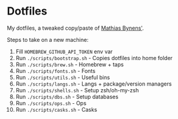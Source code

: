# Dotfiles

My dotfiles, a tweaked copy/paste of [Mathias Bynens'](https://github.com/mathiasbynens/dotfiles).

Steps to take on a new machine:

1) Fill `HOMEBREW_GITHUB_API_TOKEN` env var
2) Run `./scripts/bootstrap.sh` - Copies dotfiles into home folder
3) Run `./scripts/brew.sh` - Homebrew + taps
4) Run `./scripts/fonts.sh` - Fonts
5) Run `./scripts/utils.sh` - Useful bins
6) Run `./scripts/langs.sh` - Langs + package/version managers
7) Run `./scripts/shells.sh` - Setup zsh/oh-my-zsh
8) Run `./scripts/dbs.sh` - Setup databases
9) Run `./scripts/ops.sh` - Ops
10) Run `./scripts/casks.sh` - Casks
